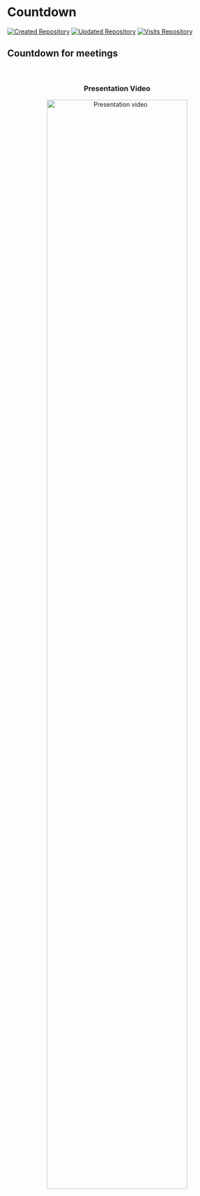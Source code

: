 # Countdown

[![Created Repository](https://badges.pufler.dev/created/ariel-mn/countdown)](https://github.com/ariel-mn/countdown)
[![Updated Repository](https://badges.pufler.dev/updated/ariel-mn/countdown)](https://github.com/ariel-mn/countdown)
[![Visits Repository](https://badges.pufler.dev/visits/ariel-mn/countdown)](https://github.com/ariel-mn/countdown)

## Countdown for meetings

<br>

<span align="center">
  
  ### Presentation Video

</span>

<p align="center">

  <a href="https://ariel-mn.github.io/countdown/static/img/presentation.mp4" title="Countdown presentation">
    <img width="80%" src="https://ariel-mn.github.io/countdown/static/img/poster.png" alt="Presentation video" />
  </a>

</p>
